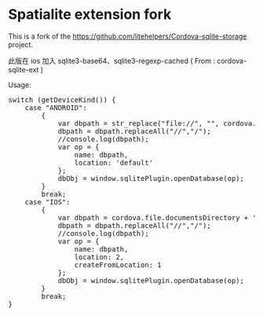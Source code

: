 # Spatialite extension fork
This is a fork of the https://github.com/litehelpers/Cordova-sqlite-storage project.

此版在 ios 加入 sqlite3-base64、sqlite3-regexp-cached ( From : cordova-sqlite-ext )

Usage:

<pre>
switch (getDeviceKind()) {
	case "ANDROID":
		{
			var dbpath = str_replace("file://", "", cordova.file.externalRootDirectory) + '/' + window['APP_PATH'] + '/' + osmData + '/' + osmData + '.db';
			dbpath = dbpath.replaceAll("//","/");
			//console.log(dbpath);
			var op = {
				name: dbpath,
				location: 'default'
			};
			dbObj = window.sqlitePlugin.openDatabase(op);
		}
		break;
	case "IOS":
		{
			var dbpath = cordova.file.documentsDirectory + '/' + window['APP_PATH'] + '/' + osmData + '/' + osmData + '.db';
			dbpath = dbpath.replaceAll("//","/");
			//console.log(dbpath);
			var op = {
				name: dbpath,
				location: 2,
				createFromLocation: 1
			};
			dbObj = window.sqlitePlugin.openDatabase(op);
		}
		break;
}
</pre>
